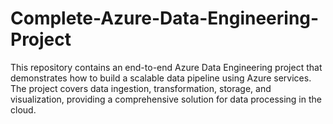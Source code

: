 # Complete-Azure-Data-Engineering-Project
This repository contains an end-to-end Azure Data Engineering project that demonstrates how to build a scalable data pipeline using Azure services. The project covers data ingestion, transformation, storage, and visualization, providing a comprehensive solution for data processing in the cloud.
